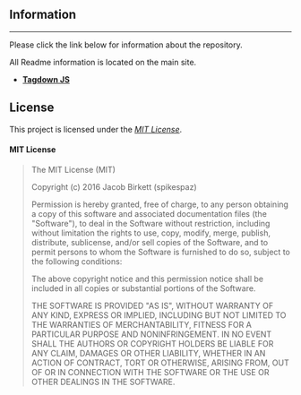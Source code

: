## Information

---

Please click the link below for information about the repository.

All Readme information is located on the main site.

 * **[Tagdown JS](http://spikespaz.github.io/tagdownjs)**
 
## License

This project is licensed under the *[MIT License](http://github.com/spikespaz/tagdownjs/blob/gh-pages/LICENSE)*.

#### MIT License

> The MIT License (MIT)
> 
> Copyright (c) 2016 Jacob Birkett (spikespaz)
> 
> Permission is hereby granted, free of charge, to any person obtaining a copy
> of this software and associated documentation files (the "Software"), to deal
> in the Software without restriction, including without limitation the rights
> to use, copy, modify, merge, publish, distribute, sublicense, and/or sell
> copies of the Software, and to permit persons to whom the Software is
> furnished to do so, subject to the following conditions:
> 
> The above copyright notice and this permission notice shall be included in all
> copies or substantial portions of the Software.
> 
> THE SOFTWARE IS PROVIDED "AS IS", WITHOUT WARRANTY OF ANY KIND, EXPRESS OR
> IMPLIED, INCLUDING BUT NOT LIMITED TO THE WARRANTIES OF MERCHANTABILITY,
> FITNESS FOR A PARTICULAR PURPOSE AND NONINFRINGEMENT. IN NO EVENT SHALL THE
> AUTHORS OR COPYRIGHT HOLDERS BE LIABLE FOR ANY CLAIM, DAMAGES OR OTHER
> LIABILITY, WHETHER IN AN ACTION OF CONTRACT, TORT OR OTHERWISE, ARISING FROM,
> OUT OF OR IN CONNECTION WITH THE SOFTWARE OR THE USE OR OTHER DEALINGS IN THE
> SOFTWARE.